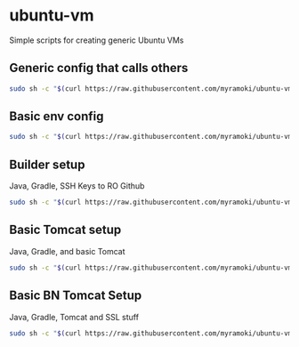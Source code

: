 # ubuntu-vm

Simple scripts for creating generic Ubuntu VMs

## Generic config that calls others

```bash
sudo sh -c "$(curl https://raw.githubusercontent.com/myramoki/ubuntu-vm/main/setup.sh)"
```

## Basic env config

```bash
sudo sh -c "$(curl https://raw.githubusercontent.com/myramoki/ubuntu-vm/main/setup-basic.sh)"
```

## Builder setup

Java, Gradle, SSH Keys to RO Github

```bash
sudo sh -c "$(curl https://raw.githubusercontent.com/myramoki/ubuntu-vm/main/setup-builder.sh)"
```

## Basic Tomcat setup

Java, Gradle, and basic Tomcat

```bash
sudo sh -c "$(curl https://raw.githubusercontent.com/myramoki/ubuntu-vm/main/setup-tomcat.sh)"
```

## Basic BN Tomcat Setup

Java, Gradle, Tomcat and SSL stuff

```bash
sudo sh -c "$(curl https://raw.githubusercontent.com/myramoki/ubuntu-vm/main/setup-biznuvo.sh)"
```
